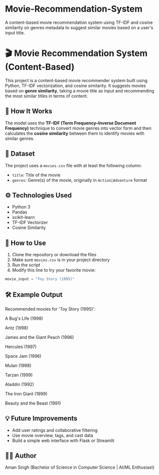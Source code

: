 # Movie-Recommendation-System
A content-based movie recommendation system using TF-IDF and cosine similarity on genres metadata to suggest similar movies based on a user's input title.

# 🎬 Movie Recommendation System (Content-Based)

This project is a content-based movie recommender system built using Python, TF-IDF vectorization, and cosine similarity. It suggests movies based on **genre similarity**, taking a movie title as input and recommending the most similar titles in terms of content.


## 🧠 How It Works

The model uses the **TF-IDF (Term Frequency–Inverse Document Frequency)** technique to convert movie genres into vector form and then calculates the **cosine similarity** between them to identify movies with similar genres.


## 📁 Dataset

The project uses a `movies.csv` file with at least the following column:
- `title`: Title of the movie  
- `genres`: Genre(s) of the movie, originally in `Action|Adventure` format


## ⚙️ Technologies Used

- Python 3  
- Pandas  
- scikit-learn  
- TF-IDF Vectorizer  
- Cosine Similarity  


## 🚀 How to Use

1. Clone the repository or download the files  
2. Make sure `movies.csv` is in your project directory  
3. Run the script  
4. Modify this line to try your favorite movie:
```python
movie_input = "Toy Story (1995)"
```


## 🛠️ Example Output

Recommended movies for 'Toy Story (1995)':

A Bug's Life (1998)

Antz (1998)

James and the Giant Peach (1996)

Hercules (1997)

Space Jam (1996)

Mulan (1998)

Tarzan (1999)

Aladdin (1992)

The Iron Giant (1999)

Beauty and the Beast (1991)


## 💡 Future Improvements

- Add user ratings and collaborative filtering  
- Use movie overview, tags, and cast data  
- Build a simple web interface with Flask or Streamlit  


## 👨‍💻 Author

Aman Singh
(Bachelor of Science in Computer Science | AI/ML Enthusiast)  
